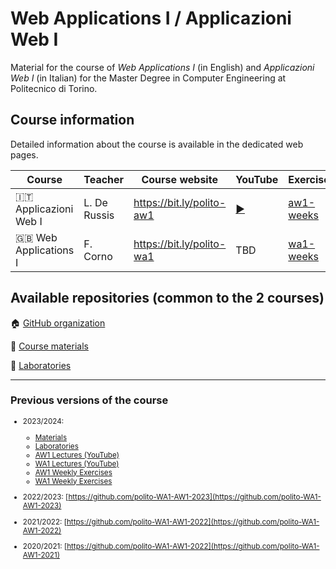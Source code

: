 # Web Applications I / Applicazioni Web I

Material for the course of _Web Applications I_ (in English) and _Applicazioni Web I_ (in Italian) for the Master Degree in Computer Engineering at Politecnico di Torino.

## Course information

Detailed information about the course is available in the dedicated web pages.

| Course | Teacher | Course website | YouTube | Exercises |
|----------|-------|---------|---------|--------|
| :it: Applicazioni Web I  | L. De Russis | <https://bit.ly/polito-aw1> | [▶️](https://youtube.com/playlist?list=PLqRTLlwsxDL9wpn33l59ygSl4PuCcg9vI) | [aw1-weeks](https://github.com/polito-webapp1/aw1-weeks-2025) |
| :gb: Web Applications I| F. Corno | <https://bit.ly/polito-wa1> | TBD | [wa1-weeks](https://github.com/polito-webapp1/wa1-weeks-2025) |

## Available repositories (common to the 2 courses)

:house: [GitHub organization](https://github.com/polito-webapp1)

:blue_book: [Course materials](https://github.com/polito-webapp1/material-2025)

:blue_book: [Laboratories](https://github.com/polito-webapp1/lab-2025)

<hr/>

### Previous versions of the course

<small>
  
- 2023/2024:
  
  - [Materials](https://github.com/polito-webapp1/material-2024)
  - [Laboratories](https://github.com/polito-webapp1/lab-2024)
  - [AW1 Lectures (YouTube)](https://www.youtube.com/playlist?list=PLs7DWGc_wmwTz6XD62wCYGRaVXMztRpwd)
  - [WA1 Lectures (YouTube)](https://www.youtube.com/playlist?list=PLqRTLlwsxDL9lcLij9lXLxTGQHhKIgSFt)
  - [AW1 Weekly Exercises](https://github.com/polito-webapp1/aw1-weeks-2024)
  - [WA1 Weekly Exercises](https://github.com/polito-webapp1/wa1-weeks-2024)
 
- 2022/2023: [https://github.com/polito-WA1-AW1-2023](https://github.com/polito-WA1-AW1-2023)
- 2021/2022: [https://github.com/polito-WA1-AW1-2022](https://github.com/polito-WA1-AW1-2022)
- 2020/2021: [https://github.com/polito-WA1-AW1-2022](https://github.com/polito-WA1-AW1-2021)

</small>
